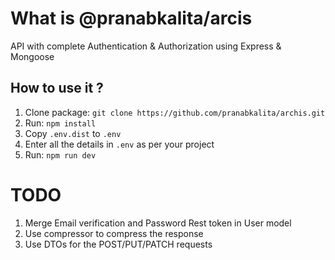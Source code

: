 # What is @pranabkalita/arcis

API with complete Authentication & Authorization using Express & Mongoose

## How to use it ?

1. Clone package: `git clone https://github.com/pranabkalita/archis.git`
2. Run: `npm install`
3. Copy `.env.dist` to `.env`
4. Enter all the details in `.env` as per your project
5. Run: `npm run dev`

# TODO

1. Merge Email verification and Password Rest token in User model
2. Use compressor to compress the response
3. Use DTOs for the POST/PUT/PATCH requests
